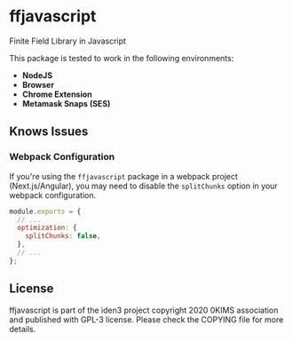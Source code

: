 # ffjavascript

Finite Field Library in Javascript

This package is tested to work in the following environments:

- **NodeJS**
- **Browser**
- **Chrome Extension**
- **Metamask Snaps (SES)**

## Knows Issues

### Webpack Configuration

If you're using the `ffjavascript` package in a webpack project (Next.js/Angular), you may need to disable the `splitChunks` option in your webpack configuration.

```javascript
module.exports = {
  // ...
  optimization: {
    splitChunks: false,
  },
  // ...
};
```

## License

ffjavascript is part of the iden3 project copyright 2020 0KIMS association and published with GPL-3 license. Please check the COPYING file for more details.
